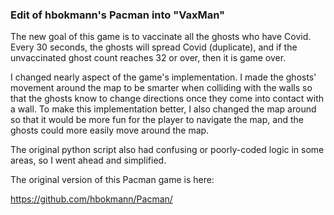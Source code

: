 ### Edit of hbokmann's Pacman into "VaxMan"

The new goal of this game is to vaccinate all the ghosts who have Covid.  Every 30 seconds, the ghosts will spread Covid (duplicate), and if the unvaccinated ghost count reaches 32 or over, then it is game over.  

I changed nearly aspect of the game's implementation.  I made the ghosts' movement around the map to be smarter when colliding with the walls so that the ghosts know to change directions once they come into contact with a wall.  To make this implementation better, I also changed the map around so that it would be more fun for the player to navigate the map, and the ghosts could more easily move around the map.

The original python script also had confusing or poorly-coded logic in some areas, so I went ahead and simplified.  

The original version of this Pacman game is here: 

https://github.com/hbokmann/Pacman/
